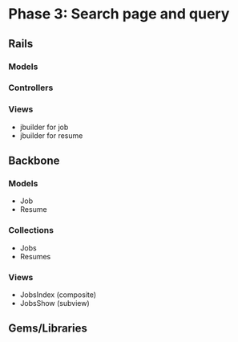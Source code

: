 # Phase 3: Search page and query

## Rails
### Models

### Controllers

### Views
* jbuilder for job
* jbuilder for resume

## Backbone
### Models
* Job
* Resume

### Collections
* Jobs
* Resumes

### Views
* JobsIndex (composite)
* JobsShow (subview)

## Gems/Libraries
